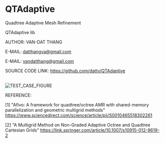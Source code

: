 # QTAdaptive
Quadtree Adaptive Mesh Refinement

QTAdaptive lib

AUTHOR: VAN-DAT THANG

E-MAIL: datthangva@gmail.com

E-MAIL: vandatthang@gmail.com

SOURCE CODE LINK: https://github.com/dattv/QTAdaptive

<br /> ![TEST_CASE_FIGURE](https://user-images.githubusercontent.com/29138292/57175027-420cb680-6e71-11e9-8093-8fa9a4767e39.PNG)


REFERENCE:

[1] "Afivo: A framework for quadtree/octree AMR with shared-memory parallelization and geometric multigrid methods"
https://www.sciencedirect.com/science/article/pii/S0010465518302261

[2] "A Multigrid Method on Non-Graded Adaptive Octree and Quadtree Cartesian Grids"
https://link.springer.com/article/10.1007/s10915-012-9619-2




